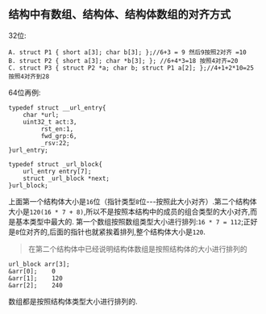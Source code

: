 ## 结构中有数组、结构体、结构体数组的对齐方式
32位:
```
A. struct P1 { short a[3]; char b[3]; };//6+3 = 9 然后9按照2对齐 =10
B. struct P2 { short a[3]; char *b[3]; }; //6+4*3=18 按照4对齐=20
C. struct P3 { struct P2 *a; char b; struct P1 a[2]; };//4+1+2*10=25  按照4对齐到28
```
64位再例:
```
typedef struct __url_entry{
	char *url;
	uint32_t act:3,
		 rst_en:1,
		 fwd_grp:6,
		 _rsv:22;
}url_entry;

typedef struct _url_block{
	url_entry entry[7];
	struct _url_block *next;
}url_block;
```
上面第一个结构体大小是`16`位（指针类型`8`位---按照此大小对齐）.第二个结构体大小是`120(16 * 7 + 8)`,所以不是按照本结构中的成员的组合类型的大小对齐,而是基本类型中最大的.
第一个数组按照数组类型大小进行排列:`16 * 7 = 112`;正好是`8`位对齐的,后面的指针也就紧挨着排列,整个结构体大小是`120`.

> 在第二个结构体中已经说明结构体数组是按照结构体的大小进行排列的
```
url_block arr[3];
&arr[0];	0
&arr[1];	120
&arr[2];	240
```
数组都是按照结构体类型大小进行排列的.
